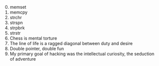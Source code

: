 0. memset 
1. memcpy 
2. strchr 
3. strspn 
4. strpbrk 
5. strstr 
6. Chess is mental torture 
7. The line of life is a ragged diagonal between duty and desire
8. Double pointer, double fun 
9. My primary goal of hacking was the intellectual curiosity, the seduction of adventure 
